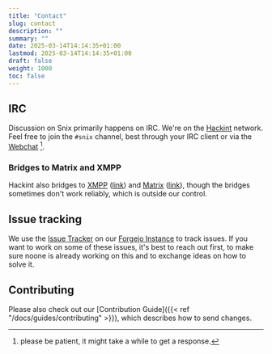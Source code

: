 ```yaml
---
title: "Contact"
slug: contact
description: ""
summary: ""
date: 2025-03-14T14:14:35+01:00
lastmod: 2025-03-14T14:14:35+01:00
draft: false
weight: 1000
toc: false
---
```


## IRC
Discussion on Snix primarily happens on IRC. We're on the [Hackint][hackint] network.
Feel free to join the `#snix` channel, best through your IRC client or via the
[Webchat][snix-webchat] [^1].

### Bridges to Matrix and XMPP
Hackint also bridges to [XMPP][hackint-xmpp] ([link][snix-xmpp]) and
[Matrix][hackint-matrix] ([link][snix-matrix]), though the bridges sometimes
don't work reliably, which is outside our control.

## Issue tracking
We use the [Issue Tracker][issues] on our [Forgejo Instance][code] to track
issues.
If you want to work on some of these issues, it's best to reach out first, to
make sure noone is already working on this and to exchange ideas on how to solve
it.

## Contributing
Please also check out our [Contribution Guide]({{< ref "/docs/guides/contributing" >}}),
which describes how to send changes.


[^1]: please be patient, it might take a while to get a response.

[hackint]: https://hackint.org/
[hackint-matrix]: https://hackint.org/transport/matrix
[hackint-xmpp]: https://hackint.org/transport/xmpp
[snix-xmpp]: xmpp:#snix@irc.hackint.org?join
[snix-matrix]: https://matrix.to/#/#snix:hackint.org
[snix-webchat]: https://chat.hackint.org/?join=snix
[issues]: https://git.snix.dev/snix/snix/issues
[code]: https://git.snix.dev/snix/snix

